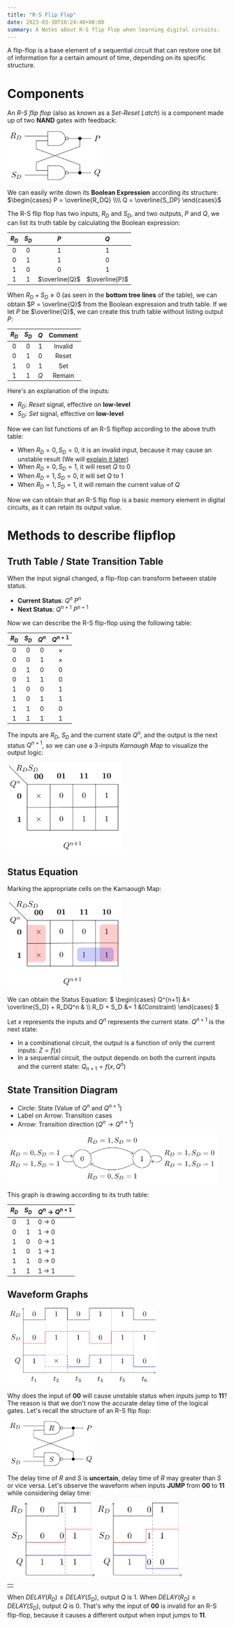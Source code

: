 ```yaml
---
title: "R-S Flip Flop"
date: 2023-03-30T10:24:40+08:00
summary: A Notes about R-S flip flop when learning digital circuits.
---
```


A flip-flop is a base element of a sequential circuit that can
restore one bit of information for a certain amount of time,
depending on its specific structure.

# Components

An *R-S flip flop* (also as known as a *Set-Reset Latch*)
is a component made up of two **NAND** gates with
feedback:

<img style="max-width:220px;" src="./rs-flipflop.svg"/>

We can easily write down its **Boolean Expression** according its
structure:
$\begin{cases} P = \overline{R_DQ} \\\\ Q = \overline{S_DP} \end{cases}$

The R-S flip flop has two inputs, $R_D$ and $S_D$, and two
outputs, $P$ and $Q$, we can list its truth table by
calculating the Boolean expression:

| $R_D$ | $S_D$ | $P$  | $Q$  |
|:-----:|:-----:|:----:|:----:|
|   0   |   0   |  1   |  1   |
|   0   |   1   |  1   |  0   |
|   1   |   0   |  0   |  1   |
|   1   |   1   |  $\overline{Q}$ |  $\overline{P}$ |

When $R_D + S_D \neq 0$ (as seen in the **bottom tree lines** of
the table),
we can obtain $P = \overline{Q}$ from the Boolean expression and
truth table. If we let $P$ be $\overline{Q}$, we can create
this truth table without listing output $P$:

| $R_D$ | $S_D$ | $Q$  | Comment |
|:-----:|:-----:|:----:|:-------:|
|   0   |   0   |  1   | Invalid |
|   0   |   1   |  0   | Reset   |
|   1   |   0   |  1   | Set     |
|   1   |   1   |  $Q$ | Remain  |

Here's an explanation of the inputs:

* $R_D$: *Reset* signal, effective on **low-level**
* $S_D$: *Set* signal, effective on **low-level**

Now we can list functions of an R-S flipflop according to the
above truth table:

* When $R_D = 0, S_D = 0$, it is an invalid input, because it
  may cause an unstable result
  (We will [explain it later](#waveform-graphs))
* When $R_D = 0, S_D = 1$, it will reset $Q$ to $0$
* When $R_D = 1, S_D = 0$, it will set $Q$ to $1$
* When $R_D = 1, S_D = 1$, it will remain the current value
  of $Q$

Now we can obtain that an R-S flip flop is a basic memory
element in digital circuits, as it can retain its output value.
# Methods to describe flipflop

## Truth Table / State Transition Table

When the input signal changed, a flip-flop can transform between stable status.

* **Current Status**: $Q^n$ $P^n$
* **Next Status**: $Q^{n+1}$ $P^{n+1}$

Now we can describe the R-S flip-flop using the following table:

| $R_D$ | $S_D$ | $Q^n$ | $Q^{n+1}$ |
|:-----:|:-----:|:-----:|:---------:|
| 0     | 0     | 0     | $\times$  |
| 0     | 0     | 1     | $\times$  |
| 0     | 1     | 0     | 0         |
| 0     | 1     | 1     | 0         |
| 1     | 0     | 0     | 1         |
| 1     | 0     | 1     | 1         |
| 1     | 1     | 0     | 0         |
| 1     | 1     | 1     | 1         |

The inputs are $R_D$, $S_D$ and the current state $Q^n$, and the
output is the next status $Q^{n+1}$, so we can use a 3-inputs
*Karnaugh Map* to visualize the output logic:

<img style="max-width:260px;" src="./rs-k-map.svg"/>

## Status Equation

Marking the appropriate cells on the Karnaough Map:

<img style="max-width:260px;" src="./rs-k-map-marked.svg"/>

We can obtain the Status Equation:
$
\begin{cases}
Q^{n+1} &= \overline{S_D} + R_DQ^n & \\\\
R_D + S_D &= 1 &(Constraint)
\end{cases}
$

Let $x$ represents the inputs and $Q^n$ represents the current
state. $Q^{n+1}$ is the next state:

* In a combinational circuit, the output is a function of only the current inputs: $Z = f(x)$
* In a sequential circuit, the output depends on both the current inputs and the current state: $Q_{n+1} = f(x, Q^n)$

## State Transition Diagram

* Circle: State (Value of $Q^n$ and $Q^{n+1}$)
* Label on Arrow: Transition cases
* Arrow: Transition direction ($Q^n \rightarrow Q^{n+1}$)

<img style="max-width:480px;" src="./rs-state-transition-diagram.svg"/>

This graph is drawing according to its truth table:

| $R_D$ | $S_D$ | $Q^n$ $\rightarrow$ $Q^{n+1}$ |
|:-----:|:-----:|:------------------------------|
| 0     | 1     | 0     $\rightarrow$ 0         |
| 0     | 1     | 1     $\rightarrow$ 0         |
| 1     | 0     | 0     $\rightarrow$ 1         |
| 1     | 0     | 1     $\rightarrow$ 1         |
| 1     | 1     | 0     $\rightarrow$ 0         |
| 1     | 1     | 1     $\rightarrow$ 1         |

## Waveform Graphs

<img src="rs-flipflop-waveform.svg" style="max-width:340px;"/>

Why does the input of **00** will cause unstable status when
inputs jump to **11**? The reason is that we don't now the
accurate delay time of the logical gates. Let's recall the structure of an R-S flip flop:

<img src="rs-flipflop-label.svg" style="max-width:200px;"/>

The delay time of $R$ and $S$ is **uncertain**, delay time of 
$R$ may greater than $S$ or vice versa. Let's observe the
waveform when inputs **JUMP** from **00** to **11** while
considering delay time:

<table>
<td>
<tr>
<img src="rs-unstable-delay-1.svg" style="max-width:200px;"/>
</tr>
<tr>
<img src="rs-unstable-delay-2.svg" style="max-width:200px;"/>
</tr>
</td>
<table>

When $DELAY(R_D) \le DELAY(S_D)$, output $Q$ is 1. When
$DELAY(R_D) \ge DELAY(S_D)$, output $Q$ is 0. That's why the
input of **00** is invalid for an R-S flip-flop, because it
causes a different output when input jumps to **11**. 
